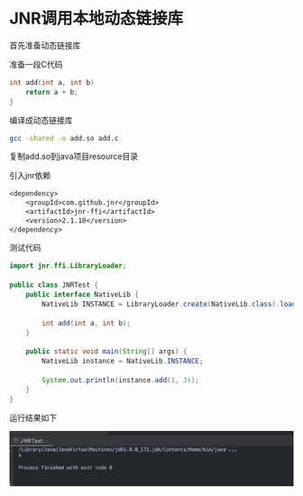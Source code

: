 # JNR调用本地动态链接库

首先准备动态链接库

准备一段C代码

```c
int add(int a, int b)
    return a + b;
}
```

编译成动态链接库

```bash
gcc -shared -o add.so add.c
```

复制add.so到java项目resource目录

引入jnr依赖

```markup
<dependency>
    <groupId>com.github.jnr</groupId>
    <artifactId>jnr-ffi</artifactId>
    <version>2.1.10</version>
</dependency>
```

测试代码

```java
import jnr.ffi.LibraryLoader;

public class JNRTest {
    public interface NativeLib {
        NativeLib INSTANCE = LibraryLoader.create(NativeLib.class).load("add.so");

        int add(int a, int b);
    }

    public static void main(String[] args) {
        NativeLib instance = NativeLib.INSTANCE;

        System.out.println(instance.add(1, 3));
    }
}
```

运行结果如下

![](<../.gitbook/assets/image (1) (1) (1).png>)
